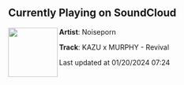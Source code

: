 ## Currently Playing on SoundCloud

[<img align="left" width="100" src="https://i1.sndcdn.com/artworks-rjrJaGah6qkhRkBt-7bs0vg-t500x500.jpg">](https://soundcloud.com/noiseprn/kazu-x-murphy-revival)

**Artist**: Noiseporn 

**Track**: KAZU x MURPHY - Revival

Last updated at 01/20/2024 07:24
